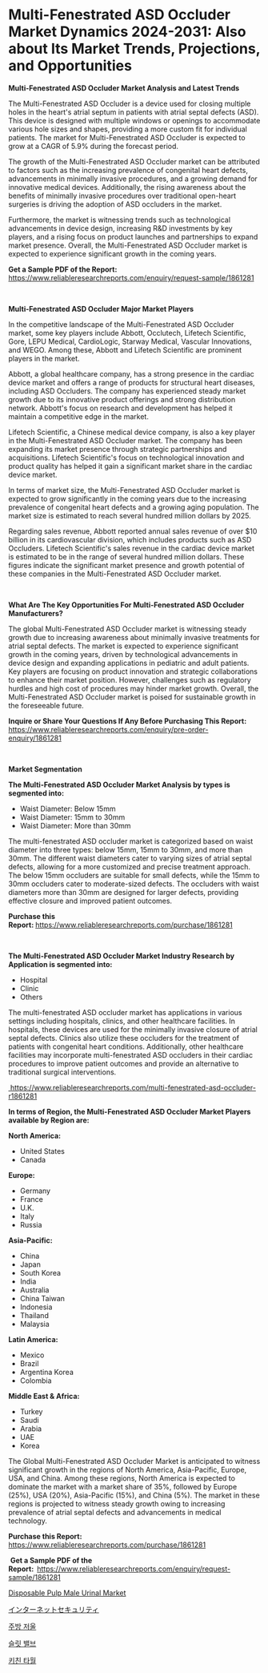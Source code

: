 <p><h1>Multi-Fenestrated ASD Occluder Market Dynamics 2024-2031: Also about Its Market Trends, Projections, and Opportunities</h1></p><p><strong>Multi-Fenestrated ASD Occluder Market Analysis and Latest Trends</strong></p>
<p><p>The Multi-Fenestrated ASD Occluder is a device used for closing multiple holes in the heart's atrial septum in patients with atrial septal defects (ASD). This device is designed with multiple windows or openings to accommodate various hole sizes and shapes, providing a more custom fit for individual patients. The market for Multi-Fenestrated ASD Occluder is expected to grow at a CAGR of 5.9% during the forecast period.</p><p>The growth of the Multi-Fenestrated ASD Occluder market can be attributed to factors such as the increasing prevalence of congenital heart defects, advancements in minimally invasive procedures, and a growing demand for innovative medical devices. Additionally, the rising awareness about the benefits of minimally invasive procedures over traditional open-heart surgeries is driving the adoption of ASD occluders in the market.</p><p>Furthermore, the market is witnessing trends such as technological advancements in device design, increasing R&D investments by key players, and a rising focus on product launches and partnerships to expand market presence. Overall, the Multi-Fenestrated ASD Occluder market is expected to experience significant growth in the coming years.</p></p>
<p><strong>Get a Sample PDF of the Report:&nbsp;</strong> <a href="https://www.reliableresearchreports.com/enquiry/request-sample/1861281">https://www.reliableresearchreports.com/enquiry/request-sample/1861281</a></p>
<p>&nbsp;</p>
<p><strong>Multi-Fenestrated ASD Occluder Major Market Players</strong></p>
<p><p>In the competitive landscape of the Multi-Fenestrated ASD Occluder market, some key players include Abbott, Occlutech, Lifetech Scientific, Gore, LEPU Medical, CardioLogic, Starway Medical, Vascular Innovations, and WEGO. Among these, Abbott and Lifetech Scientific are prominent players in the market.</p><p>Abbott, a global healthcare company, has a strong presence in the cardiac device market and offers a range of products for structural heart diseases, including ASD Occluders. The company has experienced steady market growth due to its innovative product offerings and strong distribution network. Abbott's focus on research and development has helped it maintain a competitive edge in the market.</p><p>Lifetech Scientific, a Chinese medical device company, is also a key player in the Multi-Fenestrated ASD Occluder market. The company has been expanding its market presence through strategic partnerships and acquisitions. Lifetech Scientific's focus on technological innovation and product quality has helped it gain a significant market share in the cardiac device market.</p><p>In terms of market size, the Multi-Fenestrated ASD Occluder market is expected to grow significantly in the coming years due to the increasing prevalence of congenital heart defects and a growing aging population. The market size is estimated to reach several hundred million dollars by 2025.</p><p>Regarding sales revenue, Abbott reported annual sales revenue of over $10 billion in its cardiovascular division, which includes products such as ASD Occluders. Lifetech Scientific's sales revenue in the cardiac device market is estimated to be in the range of several hundred million dollars. These figures indicate the significant market presence and growth potential of these companies in the Multi-Fenestrated ASD Occluder market.</p></p>
<p>&nbsp;</p>
<p><strong>What Are The Key Opportunities For Multi-Fenestrated ASD Occluder Manufacturers?</strong></p>
<p><p>The global Multi-Fenestrated ASD Occluder market is witnessing steady growth due to increasing awareness about minimally invasive treatments for atrial septal defects. The market is expected to experience significant growth in the coming years, driven by technological advancements in device design and expanding applications in pediatric and adult patients. Key players are focusing on product innovation and strategic collaborations to enhance their market position. However, challenges such as regulatory hurdles and high cost of procedures may hinder market growth. Overall, the Multi-Fenestrated ASD Occluder market is poised for sustainable growth in the foreseeable future.</p></p>
<p><strong>Inquire or Share Your Questions If Any Before Purchasing This Report:</strong> <a href="https://www.reliableresearchreports.com/enquiry/pre-order-enquiry/1861281">https://www.reliableresearchreports.com/enquiry/pre-order-enquiry/1861281</a></p>
<p>&nbsp;</p>
<p><strong>Market Segmentation</strong></p>
<p><strong>The Multi-Fenestrated ASD Occluder Market Analysis by types is segmented into:</strong></p>
<p><ul><li>Waist Diameter: Below 15mm</li><li>Waist Diameter: 15mm to 30mm</li><li>Waist Diameter: More than 30mm</li></ul></p>
<p><p>The multi-fenestrated ASD occluder market is categorized based on waist diameter into three types: below 15mm, 15mm to 30mm, and more than 30mm. The different waist diameters cater to varying sizes of atrial septal defects, allowing for a more customized and precise treatment approach. The below 15mm occluders are suitable for small defects, while the 15mm to 30mm occluders cater to moderate-sized defects. The occluders with waist diameters more than 30mm are designed for larger defects, providing effective closure and improved patient outcomes.</p></p>
<p><strong>Purchase this Report:&nbsp;</strong><a href="https://www.reliableresearchreports.com/purchase/1861281">https://www.reliableresearchreports.com/purchase/1861281</a></p>
<p>&nbsp;</p>
<p><strong>The Multi-Fenestrated ASD Occluder Market Industry Research by Application is segmented into:</strong></p>
<p><ul><li>Hospital</li><li>Clinic</li><li>Others</li></ul></p>
<p><p>The multi-fenestrated ASD occluder market has applications in various settings including hospitals, clinics, and other healthcare facilities. In hospitals, these devices are used for the minimally invasive closure of atrial septal defects. Clinics also utilize these occluders for the treatment of patients with congenital heart conditions. Additionally, other healthcare facilities may incorporate multi-fenestrated ASD occluders in their cardiac procedures to improve patient outcomes and provide an alternative to traditional surgical interventions.</p></p>
<p><a href="https://www.reliableresearchreports.com/multi-fenestrated-asd-occluder-r1861281">&nbsp;https://www.reliableresearchreports.com/multi-fenestrated-asd-occluder-r1861281</a></p>
<p><strong>In terms of Region, the Multi-Fenestrated ASD Occluder Market Players available by Region are:</strong></p>
<p>
    <p> <strong> North America: </strong>
        <ul>
            <li>United States</li>
            <li>Canada</li>
        </ul>
        </p> 
    <p> <strong> Europe: </strong>
        <ul>
            <li>Germany</li>
            <li>France</li>
            <li>U.K.</li>
            <li>Italy</li>
            <li>Russia</li>
        </ul>
        </p> 
    <p> <strong> Asia-Pacific: </strong>
        <ul>
            <li>China</li>
            <li>Japan</li>
            <li>South Korea</li>
            <li>India</li>
            <li>Australia</li>
            <li>China Taiwan</li>
            <li>Indonesia</li>
            <li>Thailand</li>
            <li>Malaysia</li>
        </ul>
        </p> 
    <p> <strong> Latin America: </strong>
        <ul>
            <li>Mexico</li>
            <li>Brazil</li>
            <li>Argentina Korea</li>
            <li>Colombia</li>
        </ul>
        </p> 
    <p> <strong> Middle East & Africa: </strong>
        <ul>
            <li>Turkey</li>
            <li>Saudi</li>
            <li>Arabia</li>
            <li>UAE</li>
            <li>Korea</li>
        </ul>
    </p>
    </p>
<p><p>The Global Multi-Fenestrated ASD Occluder Market is anticipated to witness significant growth in the regions of North America, Asia-Pacific, Europe, USA, and China. Among these regions, North America is expected to dominate the market with a market share of 35%, followed by Europe (25%), USA (20%), Asia-Pacific (15%), and China (5%). The market in these regions is projected to witness steady growth owing to increasing prevalence of atrial septal defects and advancements in medical technology.</p></p>
<p><strong>Purchase this Report: </strong><a href="https://www.reliableresearchreports.com/purchase/1861281">https://www.reliableresearchreports.com/purchase/1861281</a></p>
<p>&nbsp;<strong>Get a Sample PDF of the Report:&nbsp;&nbsp;</strong><a href="https://www.reliableresearchreports.com/enquiry/request-sample/1861281">https://www.reliableresearchreports.com/enquiry/request-sample/1861281</a></p>
<p><strong></strong></p>
<p><p><a href="https://github.com/Glendatilghmankmgz0rbhwpy/Market-Research-Report-List-2/blob/main/disposable-pulp-male-urinal-market.md">Disposable Pulp Male Urinal Market</a></p><p><a href="https://medium.com/@bl2501989/%E3%82%A4%E3%83%B3%E3%82%BF%E3%83%BC%E3%83%8D%E3%83%83%E3%83%88%E3%82%BB%E3%82%AD%E3%83%A5%E3%83%AA%E3%83%86%E3%82%A3%E5%B8%82%E5%A0%B4-%E5%B8%82%E5%A0%B4cagr-%E5%B8%82%E5%A0%B4%E5%8B%95%E5%90%91-%E6%88%90%E9%95%B7%E6%88%A6%E7%95%A5%E3%81%AB%E9%96%A2%E3%81%99%E3%82%8B%E6%83%85%E5%A0%B1-95afa872d97b">インターネットセキュリティ</a></p><p><a href="https://github.com/fernandotryO5lson96765/Market-Research-Report-List-1/blob/main/919811847415.md">주방 저울</a></p><p><a href="https://medium.com/@elod.85/%EC%8A%AC%EB%A6%BF-%EB%B0%B8%EB%B8%8C-%EC%8B%9C%EC%9E%A5-%EB%B3%B4%EA%B3%A0%EC%84%9C%EB%8A%94-%EC%9D%B4-%EC%8B%9C%EC%9E%A5%EC%9D%98-%EC%B5%9C%EC%8B%A0-%ED%8A%B8%EB%A0%8C%EB%93%9C%EC%99%80-%EC%84%B1%EC%9E%A5-%EA%B8%B0%ED%9A%8C%EB%A5%BC-%EB%B0%9D%ED%98%80%EC%A4%8D%EB%8B%88%EB%8B%A4-ae9c012b03f8">슬릿 밸브</a></p><p><a href="https://github.com/CliftonFisher9067/Market-Research-Report-List-1/blob/main/447968147414.md">키친 타월</a></p></p>